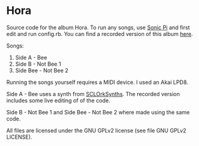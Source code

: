 # Hora
Source code for the album Hora. To run any songs, use [Sonic Pi](https://sonic-pi.net/) and first edit and run config.rb. You can find a recorded version of this album [here](https://beguiledbyguillotining.bandcamp.com/album/hora).

Songs:
1. Side A - Bee
2. Side B - Not Bee 1
3. Side Bee - Not Bee 2

Running the songs yourself requires a MIDI device. I used an Akai LPD8.

Side A - Bee uses a synth from [SCLOrkSynths](https://github.com/SCLOrkHub/SCLOrkSynths). The recorded version includes some live editing of of the code.

Side B - Not Bee 1 and Side Bee - Not Bee 2 where made using the same code.

All files are licensed under the GNU GPLv2 license (see file GNU GPLv2 LICENSE).
